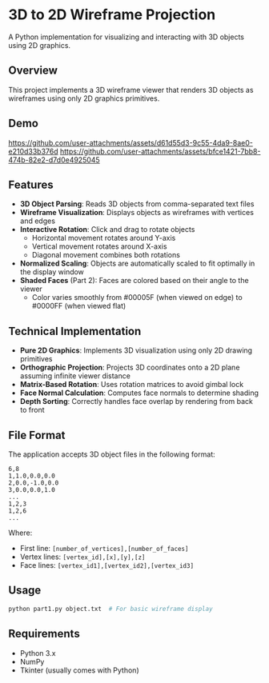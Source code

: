 # 3D to 2D Wireframe Projection

A Python implementation for visualizing and interacting with 3D objects using 2D graphics.

## Overview

This project implements a 3D wireframe viewer that renders 3D objects as wireframes using only 2D graphics primitives. 

## Demo

https://github.com/user-attachments/assets/d61d55d3-9c55-4da9-8ae0-e210d33b376d
https://github.com/user-attachments/assets/bfce1421-7bb8-474b-82e2-d7d0e4925045



## Features

- **3D Object Parsing**: Reads 3D objects from comma-separated text files
- **Wireframe Visualization**: Displays objects as wireframes with vertices and edges
- **Interactive Rotation**: Click and drag to rotate objects
  - Horizontal movement rotates around Y-axis
  - Vertical movement rotates around X-axis
  - Diagonal movement combines both rotations
- **Normalized Scaling**: Objects are automatically scaled to fit optimally in the display window
- **Shaded Faces** (Part 2): Faces are colored based on their angle to the viewer
  - Color varies smoothly from #00005F (when viewed on edge) to #0000FF (when viewed flat)

## Technical Implementation

- **Pure 2D Graphics**: Implements 3D visualization using only 2D drawing primitives
- **Orthographic Projection**: Projects 3D coordinates onto a 2D plane assuming infinite viewer distance
- **Matrix-Based Rotation**: Uses rotation matrices to avoid gimbal lock
- **Face Normal Calculation**: Computes face normals to determine shading
- **Depth Sorting**: Correctly handles face overlap by rendering from back to front

## File Format

The application accepts 3D object files in the following format:
```
6,8
1,1.0,0.0,0.0
2,0.0,-1.0,0.0
3,0.0,0.0,1.0
...
1,2,3
1,2,6
...
```

Where:
- First line: `[number_of_vertices],[number_of_faces]`
- Vertex lines: `[vertex_id],[x],[y],[z]`
- Face lines: `[vertex_id1],[vertex_id2],[vertex_id3]`

## Usage

```bash
python part1.py object.txt  # For basic wireframe display
```

## Requirements

- Python 3.x
- NumPy
- Tkinter (usually comes with Python)
